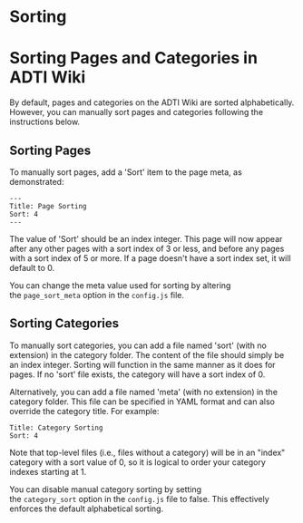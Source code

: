 # Sorting

# Sorting Pages and Categories in ADTI Wiki

By default, pages and categories on the ADTI Wiki are sorted alphabetically. However, you can manually sort pages and categories following the instructions below.

## Sorting Pages

To manually sort pages, add a 'Sort' item to the page meta, as demonstrated:

```
---
Title: Page Sorting
Sort: 4
---

```

The value of 'Sort' should be an index integer. This page will now appear after any other pages with a sort index of 3 or less, and before any pages with a sort index of 5 or more. If a page doesn't have a sort index set, it will default to 0.

You can change the meta value used for sorting by altering the `page_sort_meta` option in the `config.js` file.

## Sorting Categories

To manually sort categories, you can add a file named 'sort' (with no extension) in the category folder. The content of the file should simply be an index integer. Sorting will function in the same manner as it does for pages. If no 'sort' file exists, the category will have a sort index of 0.

Alternatively, you can add a file named 'meta' (with no extension) in the category folder. This file can be specified in YAML format and can also override the category title. For example:

```
Title: Category Sorting
Sort: 4

```

Note that top-level files (i.e., files without a category) will be in an "index" category with a sort value of 0, so it is logical to order your category indexes starting at 1.

You can disable manual category sorting by setting the `category_sort` option in the `config.js` file to false. This effectively enforces the default alphabetical sorting.